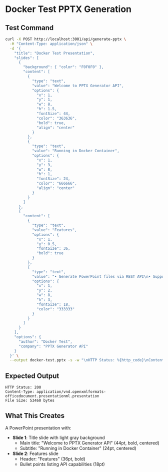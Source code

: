# Docker Test PPTX Generation

## Test Command

```bash
curl -X POST http://localhost:3001/api/generate-pptx \
  -H "Content-Type: application/json" \
  -d '{
    "title": "Docker Test Presentation",
    "slides": [
      {
        "background": { "color": "F0F0F0" },
        "content": [
          {
            "type": "text",
            "value": "Welcome to PPTX Generator API",
            "options": {
              "x": 1,
              "y": 1,
              "w": 8,
              "h": 1.5,
              "fontSize": 44,
              "color": "363636",
              "bold": true,
              "align": "center"
            }
          },
          {
            "type": "text",
            "value": "Running in Docker Container",
            "options": {
              "x": 1,
              "y": 3,
              "w": 8,
              "h": 1,
              "fontSize": 24,
              "color": "666666",
              "align": "center"
            }
          }
        ]
      },
      {
        "content": [
          {
            "type": "text",
            "value": "Features",
            "options": {
              "x": 1,
              "y": 0.5,
              "fontSize": 36,
              "bold": true
            }
          },
          {
            "type": "text",
            "value": "• Generate PowerPoint files via REST API\n• Support for text, images, shapes, tables, and charts\n• Customizable styling and formatting\n• Docker support for easy deployment",
            "options": {
              "x": 1,
              "y": 2,
              "w": 8,
              "h": 3,
              "fontSize": 18,
              "color": "333333"
            }
          }
        ]
      }
    ],
    "options": {
      "author": "Docker Test",
      "company": "PPTX Generator API"
    }
  }' \
  --output docker-test.pptx -s -w "\nHTTP Status: %{http_code}\nContent-Type: %{content_type}\nFile Size: %{size_download} bytes\n"
```

## Expected Output

```
HTTP Status: 200
Content-Type: application/vnd.openxmlformats-officedocument.presentationml.presentation
File Size: 53460 bytes
```

## What This Creates

A PowerPoint presentation with:
- **Slide 1**: Title slide with light gray background
  - Main title: "Welcome to PPTX Generator API" (44pt, bold, centered)
  - Subtitle: "Running in Docker Container" (24pt, centered)
- **Slide 2**: Features slide
  - Header: "Features" (36pt, bold)
  - Bullet points listing API capabilities (18pt)